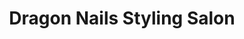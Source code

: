 ---
title: "Dragon Nails Styling Salon"
url: /oakland/dragon-nails-styling-salon/
shop: Kosmetik
---